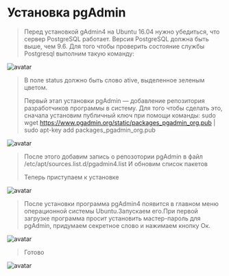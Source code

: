 # Установка pgAdmin
>Перед установкой gAdmin4 на Ubuntu 16.04 нужно убедиться, что сервер PostgreSQL работает. Версия PostgreSQL должна быть выше, чем 9.6. Для того чтобы проверить состояние службы Postgresql выполним такую команду:
>
![avatar](https://sun9-32.userapi.com/impg/lDHBMAYll8557-CxwGdCDFoCia3wkvBkQOueVg/RRTzGDsy7OU.jpg?size=580x389&quality=96&sign=8605bbb6d46be4ac444913b57863ed08&type=album)
>В поле status должно быть слово ative, выделенное зеленым цветом. 
>
>Первый этап установки pgAdmin — добавление репозитория разработчиков программы в систему. Для того чтобы сделать это, сначала установим публичный ключ при помощи команды: 
sudo wget https://www.pgadmin.org/static/packages_pgadmin_org.pub | sudo apt-key add packages_pgadmin_org.pub
>
![avatar](https://sun9-81.userapi.com/impg/xHd1OUlE-26uHCDUaLbsz8PDoTN7XVuQY0lMjg/OAlbpgoexe8.jpg?size=517x378&quality=96&sign=5f31e6c42233b8b417bf70ec33d230d7&type=album)
>После этого добавим запись о репозотории pgAdmin в файл /etc/apt/sources.list.d/pgadmin4.list
И обновим список пакетов
>
>Теперь приступаем к установке
>
  ![avatar](https://sun9-10.userapi.com/impg/wplYaZ761eKV265wyv114dHRTuqFc9_SG5XW7Q/ry-NKmj5OeI.jpg?size=559x367&quality=96&sign=401bdc2f7a6b61baf19497559ca28684&type=album)
>После установки программа pgAdmin4 появится в главном меню операционной системы Ubuntu.Запускаем его.При первой загрузке программа просит установить мастер-пароль для pgAdmin, придумаем секретное слово и нажимаем кнопку Ок.
>
 ![avatar](https://sun9-29.userapi.com/impg/HJld7_GFIi-dwOeaF1o_OGQp54BUjvCTugFjwg/loojH32Koas.jpg?size=831x691&quality=96&sign=a5e508788912bf3771d9f957f605f973&type=album)
 >Готово
 >
  ![avatar](https://sun9-77.userapi.com/impg/karJRN85oFTo5WCwgQAN0HgN5dJN9ggqRCgJmA/QS2KYR3NDjI.jpg?size=731x547&quality=96&sign=b03b97b08b102eeacd8486b87c387309&type=album)




